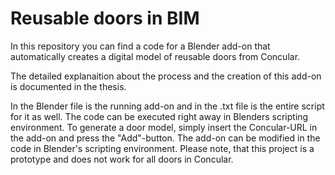 # Reusable doors in BIM
In this repository you can find a code for a Blender add-on that automatically creates a digital model of reusable doors from Concular.

The detailed explanaition about the process and the creation of this add-on is documented in the thesis. 

In the Blender file is the running add-on and in the .txt file is the entire script for it as well. 
The code can be executed right away in Blenders scripting environment. To generate a door model, simply insert the Concular-URL in the add-on and press the "Add"-button. 
The add-on can be modified in the code in Blender's scripting environment. 
Please note, that this project is a prototype and does not work for all doors in Concular. 
